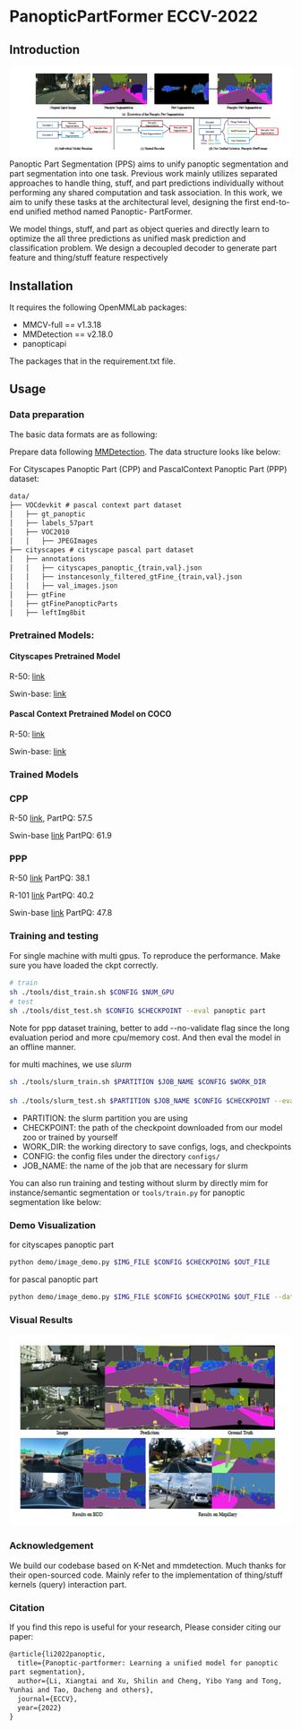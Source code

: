 # PanopticPartFormer ECCV-2022

## Introduction

![Figure](./figs/ppformer_teaser.png)
Panoptic Part Segmentation (PPS) aims to unify panoptic
segmentation and part segmentation into one task. Previous work mainly
utilizes separated approaches to handle thing, stuff, and part predictions
individually without performing any shared computation and task association.
In this work, we aim to unify these tasks at the architectural
level, designing the first end-to-end unified method named Panoptic-
PartFormer. 

We model things, stuff, and part as object queries and directly
learn to optimize the all three predictions as unified mask prediction
and classification problem. We design a decoupled decoder to
generate part feature and thing/stuff feature respectively

## Installation

It requires the following OpenMMLab packages:

- MMCV-full == v1.3.18
- MMDetection == v2.18.0
- panopticapi

The packages that in the requirement.txt file.

## Usage

### Data preparation

The basic data formats are as following:

Prepare data following [MMDetection](https://github.com/open-mmlab/mmdetection). 
The data structure looks like below:

For Cityscapes Panoptic Part (CPP) and PascalContext Panoptic Part (PPP) dataset:

```
data/
├── VOCdevkit # pascal context part dataset 
│   ├── gt_panoptic
│   ├── labels_57part
│   ├── VOC2010
│   │   ├── JPEGImages
├── cityscapes # cityscape pascal part dataset 
│   ├── annotations
│   │   ├── cityscapes_panoptic_{train,val}.json
│   │   ├── instancesonly_filtered_gtFine_{train,val}.json
│   │   ├── val_images.json
│   ├── gtFine
│   ├── gtFinePanopticParts
│   ├── leftImg8bit
```
### Pretrained Models:

#### Cityscapes Pretrained Model
R-50: [link](https://1drv.ms/u/s!Ai4mxaXd6lVBfdSc09Z-Wkkkp8E?e=RKBA4f)

Swin-base: [link](https://1drv.ms/u/s!Ai4mxaXd6lVBfwlSs4KjN5go9zA?e=gIVT2b)

#### Pascal Context Pretrained Model on COCO

R-50: [link](https://1drv.ms/u/s!Ai4mxaXd6lVBfG0R8Nj2TcYry7w?e=grw4Ui)

Swin-base: [link](https://1drv.ms/u/s!Ai4mxaXd6lVBfpWmnRmcl7lAB0k?e=2acus0)


### Trained Models

### CPP

R-50 [link](https://1drv.ms/u/s!Ai4mxaXd6lVBgQIEinLVprQyAf0J?e=0ulzUr), PartPQ: 57.5

Swin-base [link](https://1drv.ms/u/s!Ai4mxaXd6lVBdNL9EzFbpUc5N6I?e=mmxa5Z) PartPQ: 61.9

### PPP

R-50 [link](https://1drv.ms/u/s!Ai4mxaXd6lVBgQAS47KqSrrMrXAV?e=VoS1Ge) PartPQ: 38.1

R-101 [link](https://1drv.ms/u/s!Ai4mxaXd6lVBgQMjRczqr5xgLxZ9?e=x3ZvE2) PartPQ: 40.2

Swin-base [link](https://1drv.ms/u/s!Ai4mxaXd6lVBgQHfYk6BNkDIU-Qh?e=4LNnVq) PartPQ: 47.8 


### Training and testing
For single machine with multi gpus. 
To reproduce the performance.
Make sure you have loaded the ckpt correctly. 

```bash
# train
sh ./tools/dist_train.sh $CONFIG $NUM_GPU
# test
sh ./tools/dist_test.sh $CONFIG $CHECKPOINT --eval panoptic part
```

Note for ppp dataset training, better to add --no-validate flag since the long evaluation period 
and more cpu/memory cost. And then eval the model in an offline manner. 

for multi machines, we use *slurm*

```bash
sh ./tools/slurm_train.sh $PARTITION $JOB_NAME $CONFIG $WORK_DIR

sh ./tools/slurm_test.sh $PARTITION $JOB_NAME $CONFIG $CHECKPOINT --eval panoptic, part
```

- PARTITION: the slurm partition you are using
- CHECKPOINT: the path of the checkpoint downloaded from our model zoo or trained by yourself
- WORK_DIR: the working directory to save configs, logs, and checkpoints
- CONFIG: the config files under the directory `configs/`
- JOB_NAME: the name of the job that are necessary for slurm

You can also run training and testing without slurm by directly mim for instance/semantic segmentation or `tools/train.py` for panoptic segmentation like below:

### Demo Visualization
for cityscapes panoptic part
```bash
python demo/image_demo.py $IMG_FILE $CONFIG $CHECKPOING $OUT_FILE
```
for pascal panoptic part
```bash
python demo/image_demo.py $IMG_FILE $CONFIG $CHECKPOING $OUT_FILE --datasetspec_path=$1 --evalspec_path=$2
```

### Visual Results

![Figure](./figs/panoptic_part_former_vis_res.png)

### Acknowledgement

We build our codebase based on K-Net and mmdetection. Much thanks for their open-sourced code.
Mainly refer to the implementation of thing/stuff kernels (query) interaction part. 


### Citation
If you find this repo is useful for your research, Please consider citing our paper:

```
@article{li2022panoptic,
  title={Panoptic-partformer: Learning a unified model for panoptic part segmentation},
  author={Li, Xiangtai and Xu, Shilin and Cheng, Yibo Yang and Tong, Yunhai and Tao, Dacheng and others},
  journal={ECCV},
  year={2022}
}
```
